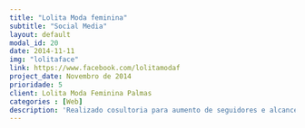 ```yaml
---
title: "Lolita Moda feminina"
subtitle: "Social Media"
layout: default
modal_id: 20
date: 2014-11-11
img: "lolitaface"
link: https://www.facebook.com/lolitamodaf
project_date: Novembro de 2014
prioridade: 5
client: Lolita Moda Feminina Palmas
categories : [Web]
description: 'Realizado cosultoria para aumento de seguidores e alcance de publicações no Facebook e no Instagram, foram realizadas diversas ações em cima das redes sociais onde resultou no aumento de, na época, menos de 1500 seguidores no Facebook e 73 seguidores no Instragram para, atualmente, ,mais de 46 mil e mais de 8 mil respectivamente'
---
```

